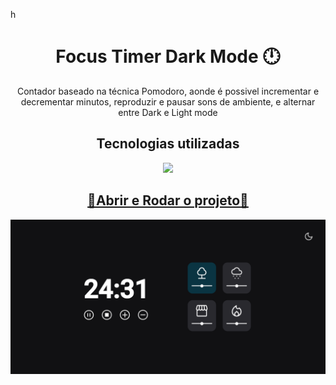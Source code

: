 h<h1 align="center">Focus Timer Dark Mode 🕛</h1>

<p align="center">Contador baseado na técnica Pomodoro, aonde é possivel incrementar e decrementar minutos, reproduzir e pausar sons  de ambiente, e alternar entre Dark e Light mode</p>

<h2 align="center">Tecnologias utilizadas</h2>

<p align="center">
  <a href="https://skillicons.dev">
    <img src="https://skillicons.dev/icons?i=html,css,js" />
  </a>
</p>

<a href="https://chrishenderson07.github.io/focus-timer-dark-mode/"><h2 align="center">🔗Abrir e Rodar o projeto🔗</h2>

![Imagem de capa do Timer Focus](./assets/captura.png)
</a>
